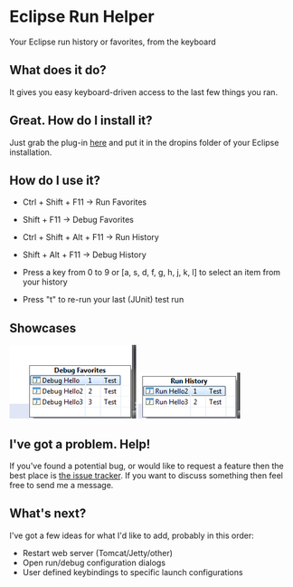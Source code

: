 # Eclipse Run Helper

Your Eclipse run history or favorites, from the keyboard

## What does it do?

It gives you easy keyboard-driven access to the last few things you ran.

## Great. How do I install it?

Just grab the plug-in [here](https://github.com/markusmo3/eclipse-run-helper/releases/download/1.1.2/uk.co.sinjakli.eclipserunhelper_1.1.2.jar) and put it in the dropins folder of your Eclipse installation.

## How do I use it?

* Ctrl + Shift + F11 -> Run Favorites
* Shift + F11 -> Debug Favorites
* Ctrl + Shift + Alt + F11 -> Run History
* Shift + Alt + F11 -> Debug History

* Press a key from 0 to 9 or [a, s, d, f, g, h, j, k, l] to select an item from your history
* Press "t" to re-run your last (JUnit) test run

## Showcases
![Debug Favorites Showcase](showcase_debug_favorites.png)
![Run History Showcase](showcase_run_history.png)

## I've got a problem. Help!

If you've found a potential bug, or would like to request a feature then the best place is [the issue tracker](https://github.com/Sinjo/eclipse-run-helper/issues). If you want to discuss something then feel free to send me a message.

## What's next?

I've got a few ideas for what I'd like to add, probably in this order:

* Restart web server (Tomcat/Jetty/other)
* Open run/debug configuration dialogs
* User defined keybindings to specific launch configurations
